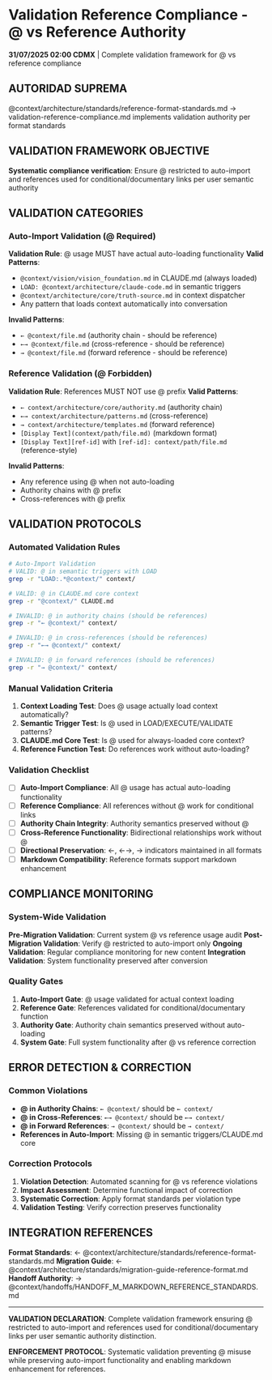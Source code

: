 # Validation Reference Compliance - @ vs Reference Authority

**31/07/2025 02:00 CDMX** | Complete validation framework for @ vs reference compliance

## AUTORIDAD SUPREMA
@context/architecture/standards/reference-format-standards.md → validation-reference-compliance.md implements validation authority per format standards

## VALIDATION FRAMEWORK OBJECTIVE
**Systematic compliance verification**: Ensure @ restricted to auto-import and references used for conditional/documentary links per user semantic authority

## VALIDATION CATEGORIES

### **Auto-Import Validation (@ Required)**
**Validation Rule**: @ usage MUST have actual auto-loading functionality
**Valid Patterns**:
- `@context/vision/vision_foundation.md` in CLAUDE.md (always loaded)
- `LOAD: @context/architecture/claude-code.md` in semantic triggers
- `@context/architecture/core/truth-source.md` in context dispatcher
- Any pattern that loads context automatically into conversation

**Invalid Patterns**:
- `← @context/file.md` (authority chain - should be reference)
- `←→ @context/file.md` (cross-reference - should be reference)
- `→ @context/file.md` (forward reference - should be reference)

### **Reference Validation (@ Forbidden)**
**Validation Rule**: References MUST NOT use @ prefix
**Valid Patterns**:
- `← context/architecture/core/authority.md` (authority chain)
- `←→ context/architecture/patterns.md` (cross-reference)
- `→ context/architecture/templates.md` (forward reference)
- `[Display Text](context/path/file.md)` (markdown format)
- `[Display Text][ref-id]` with `[ref-id]: context/path/file.md` (reference-style)

**Invalid Patterns**:
- Any reference using @ when not auto-loading
- Authority chains with @ prefix
- Cross-references with @ prefix

## VALIDATION PROTOCOLS

### **Automated Validation Rules**
```bash
# Auto-Import Validation
# VALID: @ in semantic triggers with LOAD
grep -r "LOAD:.*@context/" context/

# VALID: @ in CLAUDE.md core context
grep -r "@context/" CLAUDE.md

# INVALID: @ in authority chains (should be references)
grep -r "← @context/" context/

# INVALID: @ in cross-references (should be references)  
grep -r "←→ @context/" context/

# INVALID: @ in forward references (should be references)
grep -r "→ @context/" context/
```

### **Manual Validation Criteria**
1. **Context Loading Test**: Does @ usage actually load context automatically?
2. **Semantic Trigger Test**: Is @ used in LOAD/EXECUTE/VALIDATE patterns?
3. **CLAUDE.md Core Test**: Is @ used for always-loaded core context?
4. **Reference Function Test**: Do references work without auto-loading?

### **Validation Checklist**
- [ ] **Auto-Import Compliance**: All @ usage has actual auto-loading functionality
- [ ] **Reference Compliance**: All references without @ work for conditional links
- [ ] **Authority Chain Integrity**: Authority semantics preserved without @
- [ ] **Cross-Reference Functionality**: Bidirectional relationships work without @
- [ ] **Directional Preservation**: ←, ←→, → indicators maintained in all formats
- [ ] **Markdown Compatibility**: Reference formats support markdown enhancement

## COMPLIANCE MONITORING

### **System-Wide Validation**
**Pre-Migration Validation**: Current system @ vs reference usage audit
**Post-Migration Validation**: Verify @ restricted to auto-import only
**Ongoing Validation**: Regular compliance monitoring for new content
**Integration Validation**: System functionality preserved after conversion

### **Quality Gates**
1. **Auto-Import Gate**: @ usage validated for actual context loading
2. **Reference Gate**: References validated for conditional/documentary function
3. **Authority Gate**: Authority chain semantics preserved without auto-loading
4. **System Gate**: Full system functionality after @ vs reference correction

## ERROR DETECTION & CORRECTION

### **Common Violations**
- **@ in Authority Chains**: `← @context/` should be `← context/`
- **@ in Cross-References**: `←→ @context/` should be `←→ context/`
- **@ in Forward References**: `→ @context/` should be `→ context/`
- **References in Auto-Import**: Missing @ in semantic triggers/CLAUDE.md core

### **Correction Protocols**
1. **Violation Detection**: Automated scanning for @ vs reference violations
2. **Impact Assessment**: Determine functional impact of correction
3. **Systematic Correction**: Apply format standards per violation type
4. **Validation Testing**: Verify correction preserves functionality

## INTEGRATION REFERENCES

**Format Standards**: ← @context/architecture/standards/reference-format-standards.md
**Migration Guide**: ← @context/architecture/standards/migration-guide-reference-format.md
**Handoff Authority**: → @context/handoffs/HANDOFF_M_MARKDOWN_REFERENCE_STANDARDS.md

---

**VALIDATION DECLARATION**: Complete validation framework ensuring @ restricted to auto-import and references used for conditional/documentary links per user semantic authority distinction.

**ENFORCEMENT PROTOCOL**: Systematic validation preventing @ misuse while preserving auto-import functionality and enabling markdown enhancement for references.